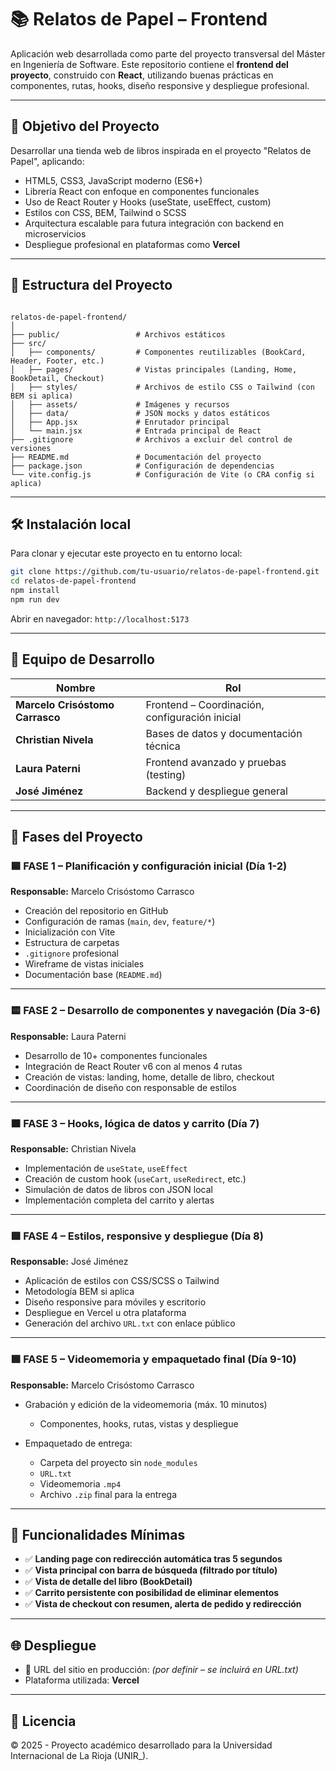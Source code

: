 # 📚 Relatos de Papel – Frontend

Aplicación web desarrollada como parte del proyecto transversal del Máster en Ingeniería de Software. Este repositorio contiene el **frontend del proyecto**, construido con **React**, utilizando buenas prácticas en componentes, rutas, hooks, diseño responsive y despliegue profesional.

---

## 🚀 Objetivo del Proyecto

Desarrollar una tienda web de libros inspirada en el proyecto "Relatos de Papel", aplicando:

- HTML5, CSS3, JavaScript moderno (ES6+)
- Librería React con enfoque en componentes funcionales
- Uso de React Router y Hooks (useState, useEffect, custom)
- Estilos con CSS, BEM, Tailwind o SCSS
- Arquitectura escalable para futura integración con backend en microservicios
- Despliegue profesional en plataformas como **Vercel**

---

## 🧩 Estructura del Proyecto

```

relatos-de-papel-frontend/
│
├── public/                 # Archivos estáticos
├── src/
│   ├── components/         # Componentes reutilizables (BookCard, Header, Footer, etc.)
│   ├── pages/              # Vistas principales (Landing, Home, BookDetail, Checkout)
│   ├── styles/             # Archivos de estilo CSS o Tailwind (con BEM si aplica)
│   ├── assets/             # Imágenes y recursos
│   ├── data/               # JSON mocks y datos estáticos
│   ├── App.jsx             # Enrutador principal
│   └── main.jsx            # Entrada principal de React
├── .gitignore              # Archivos a excluir del control de versiones
├── README.md               # Documentación del proyecto
├── package.json            # Configuración de dependencias
└── vite.config.js          # Configuración de Vite (o CRA config si aplica)

````

---

## 🛠️ Instalación local

Para clonar y ejecutar este proyecto en tu entorno local:

```bash
git clone https://github.com/tu-usuario/relatos-de-papel-frontend.git
cd relatos-de-papel-frontend
npm install
npm run dev
````

Abrir en navegador: `http://localhost:5173`

---

## 👥 Equipo de Desarrollo

| Nombre                          | Rol                                            |
| ------------------------------- | ---------------------------------------------- |
| **Marcelo Crisóstomo Carrasco** | Frontend – Coordinación, configuración inicial |
| **Christian Nivela**            | Bases de datos y documentación técnica         |
| **Laura Paterni**               | Frontend avanzado y pruebas (testing)          |
| **José Jiménez**                | Backend y despliegue general       |

---

## 🧱 Fases del Proyecto

### 🟦 FASE 1 – Planificación y configuración inicial (Día 1-2)

**Responsable:** Marcelo Crisóstomo Carrasco

* Creación del repositorio en GitHub
* Configuración de ramas (`main`, `dev`, `feature/*`)
* Inicialización con Vite
* Estructura de carpetas
* `.gitignore` profesional
* Wireframe de vistas iniciales
* Documentación base (`README.md`)

---

### 🟨 FASE 2 – Desarrollo de componentes y navegación (Día 3-6)

**Responsable:** Laura Paterni

* Desarrollo de 10+ componentes funcionales
* Integración de React Router v6 con al menos 4 rutas
* Creación de vistas: landing, home, detalle de libro, checkout
* Coordinación de diseño con responsable de estilos

---

### 🟧 FASE 3 – Hooks, lógica de datos y carrito (Día 7)

**Responsable:** Christian Nivela

* Implementación de `useState`, `useEffect`
* Creación de custom hook (`useCart`, `useRedirect`, etc.)
* Simulación de datos de libros con JSON local
* Implementación completa del carrito y alertas

---

### 🟩 FASE 4 – Estilos, responsive y despliegue (Día 8)

**Responsable:** José Jiménez

* Aplicación de estilos con CSS/SCSS o Tailwind
* Metodología BEM si aplica
* Diseño responsive para móviles y escritorio
* Despliegue en Vercel u otra plataforma
* Generación del archivo `URL.txt` con enlace público

---

### 🟪 FASE 5 – Videomemoria y empaquetado final (Día 9-10)

**Responsable:** Marcelo Crisóstomo Carrasco

* Grabación y edición de la videomemoria (máx. 10 minutos)

  * Componentes, hooks, rutas, vistas y despliegue
* Empaquetado de entrega:

  * Carpeta del proyecto sin `node_modules`
  * `URL.txt`
  * Videomemoria `.mp4`
  * Archivo `.zip` final para la entrega

---

## 🎯 Funcionalidades Mínimas

* ✅ **Landing page con redirección automática tras 5 segundos**
* ✅ **Vista principal con barra de búsqueda (filtrado por título)**
* ✅ **Vista de detalle del libro (BookDetail)**
* ✅ **Carrito persistente con posibilidad de eliminar elementos**
* ✅ **Vista de checkout con resumen, alerta de pedido y redirección**

---

## 🌐 Despliegue

* 🔗 URL del sitio en producción: *(por definir – se incluirá en URL.txt)*
* Plataforma utilizada: **Vercel**

---

## 📝 Licencia

© 2025 - Proyecto académico desarrollado para la Universidad Internacional de La Rioja (UNIR_).

```